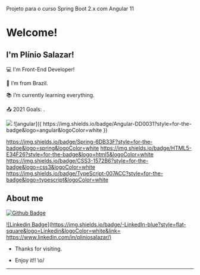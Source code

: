 Projeto para o curso Spring Boot 2.x com Angular 11

# Welcome!

 

## I'm Plínio Salazar!

 

:computer: I'm Front-End Developer!

:house_with_garden: I’m from Brazil.

:books: I’m currently learning everything.

:outbox_tray: 2021 Goals: .

 <img src="{https://img.shields.io/badge/Java-ED8B00?style=for-the-badge&logo=java&logoColor=white}" />
 ![angular]({ https://img.shields.io/badge/Angular-DD0031?style=for-the-badge&logo=angular&logoColor=white	})

 https://img.shields.io/badge/Spring-6DB33F?style=for-the-badge&logo=spring&logoColor=white
  https://img.shields.io/badge/HTML5-E34F26?style=for-the-badge&logo=html5&logoColor=white
  https://img.shields.io/badge/CSS3-1572B6?style=for-the-badge&logo=css3&logoColor=white
  https://img.shields.io/badge/TypeScript-007ACC?style=for-the-badge&logo=typescript&logoColor=white

## About me

[![Github Badge](https://img.shields.io/badge/-Github-000?style=flat-square&logo=Github&logoColor=white&link=LINK_GIT)](LINK_GIT)

[![Linkedin Badge](https://img.shields.io/badge/-LinkedIn-blue?style=flat-square&logo=Linkedin&logoColor=white&link= https://www.linkedin.com/in/pliniosalazar/)](https://www.linkedin.com/in/pliniosalazar/)



- Thanks for visiting.

- Enjoy it!! \o/

----------------------------------------------------------------------------------
